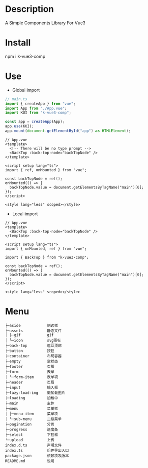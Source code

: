 # Description

A Simple Components Library For Vue3

# Install

npm i k-vue3-comp

# Use

- Global import

```ts
// main.ts
import { createApp } from "vue";
import App from "./App.vue";
import KUI from "k-vue3-comp";

const app = createApp(App);
app.use(KUI);
app.mount(document.getElementById("app") as HTMLElement);
```

```vue
// App.vue
<template>
  <!-- There will be no type prompt -->
  <BackTop :back-top-node="backTopNode" />
</template>

<script setup lang="ts">
import { ref, onMounted } from "vue";

const backTopNode = ref();
onMounted(() => {
  backTopNode.value = document.getElementsByTagName("main")[0];
});
</script>

<style lang="less" scoped></style>
```

- Local import

```vue
// App.vue
<template>
  <BackTop :back-top-node="backTopNode" />
</template>

<script setup lang="ts">
import { onMounted, ref } from "vue";

import { BackTop } from "k-vue3-comp";

const backTopNode = ref();
onMounted(() => {
  backTopNode.value = document.getElementsByTagName("main")[0];
});
</script>

<style lang="less" scoped></style>
```

# Menu

    ├─aside            侧边栏
    ├─assets           静态文件
    │ ├─gif            gif
    │ └─icon           svg图标
    ├─back-top         返回顶部
    ├─button           按钮
    ├─container        布局容器
    ├─empty            空状态
    ├─footer           页脚
    ├─form             表单
    │ └─form-item      表单项
    ├─header           页眉
    ├─input            输入框
    ├─lazy-load-img    懒加载图片
    ├─loading          加载中
    ├─main             主体
    ├─menu             菜单栏
    │ ├─menu-item      菜单项
    │ └─sub-menu       二级菜单
    ├─pagination       分页
    ├─progress         进度条
    ├─select           下拉框
    └─upload           上传
    index.d.ts         声明文件
    index.ts           组件导出入口
    package.json       依赖项及版本
    README.md          说明
